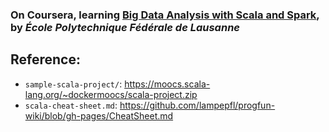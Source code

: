 ### On Coursera, learning [Big Data Analysis with Scala and Spark](https://github.com/DurianDan/bigdata_analysis_with_scala_and_spark.git), by *École Polytechnique Fédérale de Lausanne*

## Reference:
- `sample-scala-project/`: https://moocs.scala-lang.org/~dockermoocs/scala-project.zip
- `scala-cheat-sheet.md`: https://github.com/lampepfl/progfun-wiki/blob/gh-pages/CheatSheet.md